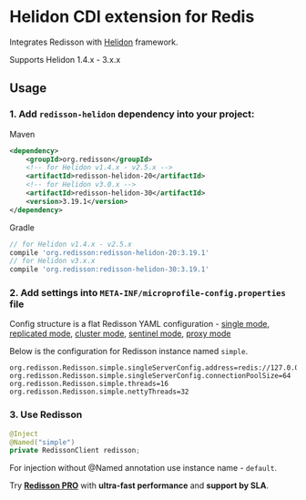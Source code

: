 # Helidon CDI extension for Redis

Integrates Redisson with [Helidon](https://helidon.io/) framework.  

Supports Helidon 1.4.x - 3.x.x  

## Usage  

### 1. Add `redisson-helidon` dependency into your project:  

Maven  

```xml  
<dependency>
    <groupId>org.redisson</groupId>
    <!-- for Helidon v1.4.x - v2.5.x -->
    <artifactId>redisson-helidon-20</artifactId>
    <!-- for Helidon v3.0.x -->
    <artifactId>redisson-helidon-30</artifactId>
    <version>3.19.1</version>
</dependency>
```

Gradle

```groovy
// for Helidon v1.4.x - v2.5.x
compile 'org.redisson:redisson-helidon-20:3.19.1'
// for Helidon v3.x.x
compile 'org.redisson:redisson-helidon-30:3.19.1'
```

### 2. Add settings into `META-INF/microprofile-config.properties` file

Config structure is a flat Redisson YAML configuration - 
[single mode](https://github.com/redisson/redisson/wiki/2.-Configuration#262-single-instance-yaml-config-format),
[replicated mode](https://github.com/redisson/redisson/wiki/2.-Configuration#252-replicated-yaml-config-format),
[cluster mode](https://github.com/redisson/redisson/wiki/2.-Configuration#242-cluster-yaml-config-format),
[sentinel mode](https://github.com/redisson/redisson/wiki/2.-Configuration#272-sentinel-yaml-config-format),
[proxy mode](https://github.com/redisson/redisson/wiki/2.-Configuration#292-proxy-mode-yaml-config-format)

Below is the configuration for Redisson instance named `simple`.
```
org.redisson.Redisson.simple.singleServerConfig.address=redis://127.0.0.1:6379
org.redisson.Redisson.simple.singleServerConfig.connectionPoolSize=64
org.redisson.Redisson.simple.threads=16
org.redisson.Redisson.simple.nettyThreads=32
```

### 3. Use Redisson

```java
@Inject
@Named("simple")
private RedissonClient redisson;
```

For injection without @Named annotation use instance name - `default`. 

Try __[Redisson PRO](https://redisson.pro)__ with **ultra-fast performance** and **support by SLA**.
